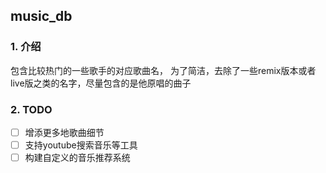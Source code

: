 ## music_db
### 1. 介绍
包含比较热门的一些歌手的对应歌曲名， 为了简洁，去除了一些remix版本或者live版之类的名字，尽量包含的是他原唱的曲子
### 2. TODO
- [ ] 增添更多地歌曲细节
- [ ] 支持youtube搜索音乐等工具
- [ ] 构建自定义的音乐推荐系统
